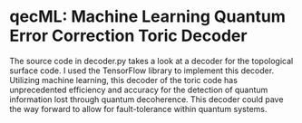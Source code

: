 # qecML: Machine Learning Quantum Error Correction Toric Decoder

The source code in decoder.py takes a look at a decoder for the topological surface code. I used the TensorFlow library to implement this decoder. Utilizing machine learning, this decoder of the toric code has unprecedented efficiency and accuracy for the detection of quantum information lost through quantum decoherence. This decoder could pave the way forward to allow for fault-tolerance within quantum systems.
